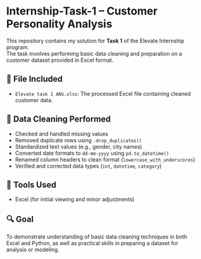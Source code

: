 # Internship-Task-1 – Customer Personality Analysis

This repository contains my solution for **Task 1** of the Elevate Internship program.  
The task involves performing basic data cleaning and preparation on a customer dataset provided in Excel format.

## 📄 File Included

- `Elevate task 1 ANS.xlsx`: The processed Excel file containing cleaned customer data.

## 🔧 Data Cleaning Performed

- Checked and handled missing values 
- Removed duplicate rows using `.drop_duplicates()`
- Standardized text values (e.g., gender, city names)
- Converted date formats to `dd-mm-yyyy` using `pd.to_datetime()`
- Renamed column headers to clean format (`lowercase_with_underscores`)
- Verified and corrected data types (`int`, `datetime`, `category`)

## 📌 Tools Used

- Excel (for initial viewing and minor adjustments)

## 🔍 Goal

To demonstrate understanding of basic data cleaning techniques in both Excel and Python, as well as practical skills in preparing a dataset for analysis or modeling.
